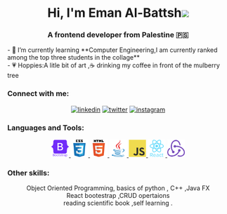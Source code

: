 <h1 align="center">Hi, I'm Eman Al-Battsh<img width="30px" src="https://raw.githubusercontent.com/iampavangandhi/iampavangandhi/master/gifs/Hi.gif"></h1>
<h3 align="center">A frontend developer from Palestine 🇵🇸</h3>
- 🌱 I’m currently learning **Computer Engineering,I am currently ranked among the top three students in the collage**
<br/>
- 💗 Hoppies:A litle bit of art ,☕️ drinking my coffee in front of the mulberry tree
<h3 align="left">Connect with me:</h3>
<p align="center">
<a href="https://linkedin.com/in/linkedin.com/in/em-ba-a40703317" target="blank"><img align="center" src="https://user-images.githubusercontent.com/88904952/234979284-68c11d7f-1acc-4f0c-ac78-044e1037d7b0.png" alt="linkedin" height="50" width="50" /></a>
<a href="https://x.com/E57239299?t=rro0fVDV1ZU8imNBkyKarQ&s=09" target="blank"><img align="center" src="https://user-images.githubusercontent.com/88904952/234980676-61bfb021-ecc8-48f7-88e6-34c1b06c4a58.png" alt="twitter" height="50" width="50" /></a> 
<a href="https://instagram.com/https://www.instagram.com/emanbattsh?igsh=mw1immwzexy1mwwzng==" target="blank"><img align="center" src="https://user-images.githubusercontent.com/88904952/234981169-2dd1e58f-4b7e-468c-8213-034ba62156c3.png" alt="instagram" height="50" width="50" /></a>

</p>

<h3 align="left">Languages and Tools:</h3>
<p align="center"> <a href="https://getbootstrap.com" target="_blank" rel="noreferrer"> <img src="https://raw.githubusercontent.com/devicons/devicon/master/icons/bootstrap/bootstrap-plain-wordmark.svg" alt="bootstrap" width="40" height="40"/> </a> <a href="https://www.w3schools.com/css/" target="_blank" rel="noreferrer"> <img src="https://raw.githubusercontent.com/devicons/devicon/master/icons/css3/css3-original-wordmark.svg" alt="css3" width="40" height="40"/> </a> <a href="https://www.w3.org/html/" target="_blank" rel="noreferrer"> <img src="https://raw.githubusercontent.com/devicons/devicon/master/icons/html5/html5-original-wordmark.svg" alt="html5" width="40" height="40"/> </a> <a href="https://www.java.com" target="_blank" rel="noreferrer"> <img src="https://raw.githubusercontent.com/devicons/devicon/master/icons/java/java-original.svg" alt="java" width="40" height="40"/> </a> <a href="https://developer.mozilla.org/en-US/docs/Web/JavaScript" target="_blank" rel="noreferrer"> <img src="https://raw.githubusercontent.com/devicons/devicon/master/icons/javascript/javascript-original.svg" alt="javascript" width="40" height="40"/> </a> <a href="https://reactjs.org/" target="_blank" rel="noreferrer"> <img src="https://raw.githubusercontent.com/devicons/devicon/master/icons/react/react-original-wordmark.svg" alt="react" width="40" height="40"/> </a> <a href="https://redux.js.org" target="_blank" rel="noreferrer"> <img src="https://raw.githubusercontent.com/devicons/devicon/master/icons/redux/redux-original.svg" alt="redux" width="40" height="40"/> </a>
 </p>
 <h3 align="left">Other skills:</h3>
 <p align = "center" >Object Oriented Programming, basics of python , C++ ,Java FX <br/>React bootestrap ,CRUD opertaions <br/>
 reading scientific book ,self learning .</p>
